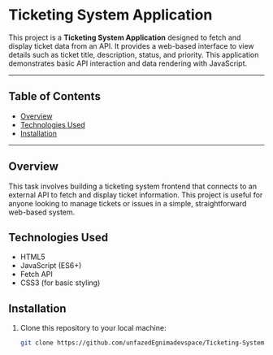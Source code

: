 # Ticketing System Application

This project is a **Ticketing System Application** designed to fetch and display ticket data from an API. It provides a web-based interface to view details such as ticket title, description, status, and priority. This application demonstrates basic API interaction and data rendering with JavaScript.

---

## Table of Contents
- [Overview](#overview)
- [Technologies Used](#technologies-used)
- [Installation](#installation)
---

## Overview

This task involves building a ticketing system frontend that connects to an external API to fetch and display ticket information. This project is useful for anyone looking to manage tickets or issues in a simple, straightforward web-based system.

## Technologies Used

- HTML5
- JavaScript (ES6+)
- Fetch API
- CSS3 (for basic styling)

## Installation

1. Clone this repository to your local machine:
   ```bash
   git clone https://github.com/unfazedEgnimadevspace/Ticketing-System-Application.git
